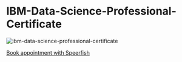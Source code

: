 # IBM-Data-Science-Professional-Certificate

![ibm-data-science-professional-certificate](https://github.com/user-attachments/assets/c6ced33a-f3b6-4d48-8794-d54a4b86b984)

[Book appointment with Speerfish](https://speerfish-denver.square.site/s/appointments)
